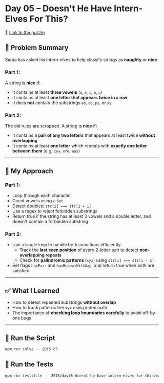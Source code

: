 # Day 05 – Doesn't He Have Intern-Elves For This?

📌 [Link to the puzzle](https://adventofcode.com/2015/day/5)

## 🧩 Problem Summary

Santa has asked his intern-elves to help classify strings as **naughty** or **nice**.

### Part 1:

A string is **nice** if:

- It contains at least **three vowels** (`a`, `e`, `i`, `o`, `u`)
- It contains at least **one letter that appears twice in a row**
- It does **not** contain the substrings `ab`, `cd`, `pq`, or `xy`

### Part 2:

The old rules are scrapped. A string is **nice** if:

- It contains a **pair of any two letters** that appears at least twice **without overlapping**
- It contains at least **one letter** which repeats with **exactly one letter between them** (e.g. `xyx`, `efe`, `aaa`)

---

## 🧠 My Approach

### Part 1:

- Loop through each character
- Count vowels using a `Set`
- Detect doubles: `str[i] === str[i + 1]`
- Use a regex to reject forbidden substrings
- Return true if the string has at least 3 vowels and a double letter, and doesn't contain a forbidden substring

### Part 2:

- Use a single loop to handle both conditions efficiently:
  - Track the **last seen position** of every 2-letter pair to detect **non-overlapping repeats**
  - Check for **palindromic patterns** (`xyx`) using `str[i] === str[i - 2]`
- Set flags `hasPair` and `hasRepeatWithGap`, and return true when both are satisfied

---

## ✅ What I Learned

- How to detect repeated substrings **without overlap**
- How to track patterns like `xyx` using index math
- The importance of **checking loop boundaries carefully** to avoid off-by-one bugs

---

## 🚀 Run the Script

```bash
npm run solve -- 2015 05
```

## 🧪 Run the Tests

```bash
npm run test:file -- 2015/day05-doesnt-he-have-intern-elves-for-this/main.test.ts
```
